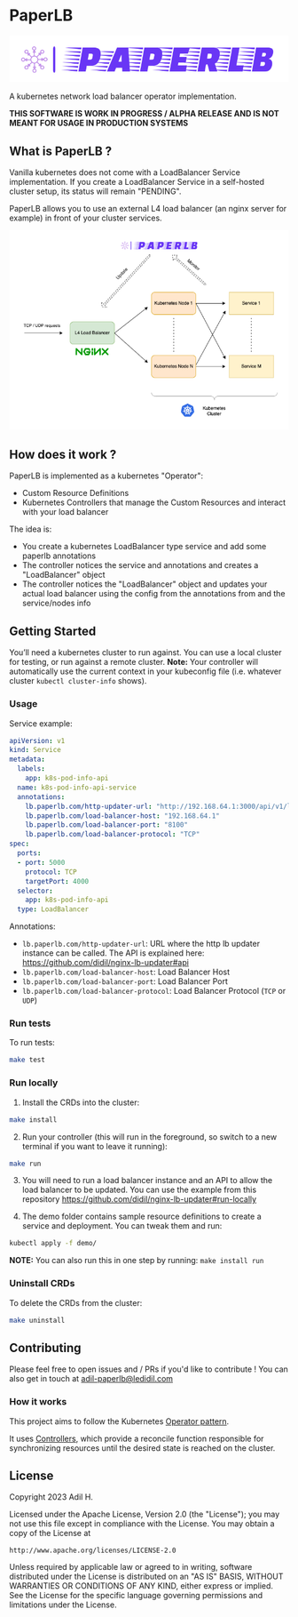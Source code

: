# PaperLB

![Alt text](logo-color.png?raw=true "PaperLB Logo")

A kubernetes network load balancer operator implementation.


**THIS SOFTWARE IS WORK IN PROGRESS / ALPHA RELEASE AND IS NOT MEANT FOR USAGE IN PRODUCTION SYSTEMS**

## What is PaperLB ?
Vanilla kubernetes does not come with a LoadBalancer Service implementation. If you create a LoadBalancer Service in a self-hosted cluster setup, its status will remain "PENDING".

PaperLB allows you to use an external L4 load balancer (an nginx server for example) in front of your cluster services. 

![Alt text](paperlb-archi.png?raw=true "PaperLB Architecture")

## How does it work ?
PaperLB is implemented as a kubernetes "Operator": 
- Custom Resource Definitions
- Kubernetes Controllers that manage the Custom Resources and interact with your load balancer 

The idea is:

- You create a kubernetes LoadBalancer type service and add some paperlb annotations
- The controller notices the service and annotations and creates a "LoadBalancer" object
- The controller notices the "LoadBalancer" object and updates your actual load balancer using the config from the annotations from and the service/nodes info


## Getting Started
You’ll need a kubernetes cluster to run against. You can use a local cluster for testing, or run against a remote cluster.
**Note:** Your controller will automatically use the current context in your kubeconfig file (i.e. whatever cluster `kubectl cluster-info` shows).

### Usage
Service example:
````yaml
apiVersion: v1
kind: Service
metadata:
  labels:
    app: k8s-pod-info-api
  name: k8s-pod-info-api-service
  annotations:
    lb.paperlb.com/http-updater-url: "http://192.168.64.1:3000/api/v1/lb"
    lb.paperlb.com/load-balancer-host: "192.168.64.1"
    lb.paperlb.com/load-balancer-port: "8100"
    lb.paperlb.com/load-balancer-protocol: "TCP"
spec:
  ports:
  - port: 5000
    protocol: TCP
    targetPort: 4000
  selector:
    app: k8s-pod-info-api
  type: LoadBalancer
````

Annotations: 
- `lb.paperlb.com/http-updater-url`: URL where the http lb updater instance can be called. The API is explained here: https://github.com/didil/nginx-lb-updater#api
- `lb.paperlb.com/load-balancer-host`: Load Balancer Host
- `lb.paperlb.com/load-balancer-port`: Load Balancer Port
- `lb.paperlb.com/load-balancer-protocol`: Load Balancer Protocol (`TCP` or `UDP`)
 


### Run tests
To run tests:
```sh
make test
```

### Run locally
1. Install the CRDs into the cluster:

```sh
make install
```

2. Run your controller (this will run in the foreground, so switch to a new terminal if you want to leave it running):

```sh
make run
```

3. You will need to run a load balancer instance and an API to allow the load balancer to be updated. You can use the example from this repository https://github.com/didil/nginx-lb-updater#run-locally 

4. The demo folder contains sample resource definitions to create a service and deployment. You can tweak them and run:
```sh
kubectl apply -f demo/ 
```


**NOTE:** You can also run this in one step by running: `make install run`

### Uninstall CRDs
To delete the CRDs from the cluster:

```sh
make uninstall
```

## Contributing
Please feel free to open issues and / PRs if you'd like to contribute ! You can also get in touch at adil-paperlb@ledidil.com


### How it works
This project aims to follow the Kubernetes [Operator pattern](https://kubernetes.io/docs/concepts/extend-kubernetes/operator/).

It uses [Controllers](https://kubernetes.io/docs/concepts/architecture/controller/),
which provide a reconcile function responsible for synchronizing resources until the desired state is reached on the cluster.



## License

Copyright 2023 Adil H.

Licensed under the Apache License, Version 2.0 (the "License");
you may not use this file except in compliance with the License.
You may obtain a copy of the License at

    http://www.apache.org/licenses/LICENSE-2.0

Unless required by applicable law or agreed to in writing, software
distributed under the License is distributed on an "AS IS" BASIS,
WITHOUT WARRANTIES OR CONDITIONS OF ANY KIND, either express or implied.
See the License for the specific language governing permissions and
limitations under the License.


